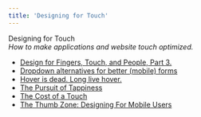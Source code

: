 ```yaml
---
title: 'Designing for Touch'
---
```


Designing for Touch  
_How to make applications and website touch optimized._

*   [Design for Fingers, Touch, and People, Part 3.](http://www.uxmatters.com/mt/archives/2017/07/design-for-fingers-touch-and-people-part-3.php)
*   [Dropdown alternatives for better (mobile) forms](https://medium.com/@kollinz/dropdown-alternatives-for-better-mobile-forms-53e40d641b53)
*   [Hover is dead. Long live hover.](https://medium.com/instacart-design/hover-is-dead-long-live-hover-37a89d3795df#.26ua6m3ux)    
*   [The Pursuit of Tappiness](http://uxmag.com/articles/the-pursuit-of-tappiness)  
*   [The Cost of a Touch](http://uxmag.com/articles/the-cost-of-a-touch)  
*   [The Thumb Zone: Designing For Mobile Users](https://www.smashingmagazine.com/2016/09/the-thumb-zone-designing-for-mobile-users/)  
